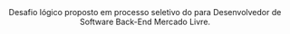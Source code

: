 <div align="center">
Desafio lógico proposto em processo seletivo do para
Desenvolvedor de Software Back-End Mercado Livre.
</div>

